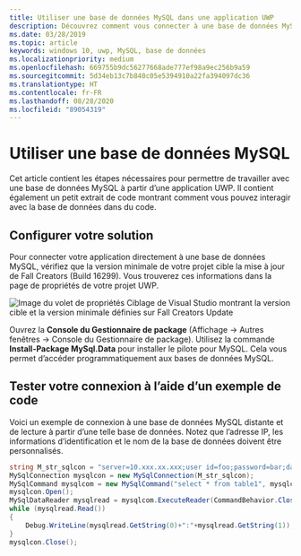 ```yaml
---
title: Utiliser une base de données MySQL dans une application UWP
description: Découvrez comment vous connecter à une base de données MySQL à partir de votre application UWP, et comment tester votre connexion à l’aide d’un exemple de code.
ms.date: 03/28/2019
ms.topic: article
keywords: windows 10, uwp, MySQL, base de données
ms.localizationpriority: medium
ms.openlocfilehash: 669755b9dc56277668ade777ef98a9ec256b9a59
ms.sourcegitcommit: 5d34eb13c7b840c05e5394910a22fa394097dc36
ms.translationtype: HT
ms.contentlocale: fr-FR
ms.lasthandoff: 08/28/2020
ms.locfileid: "89054319"
---
```

# <a name="use-a-mysql-database"></a>Utiliser une base de données MySQL
Cet article contient les étapes nécessaires pour permettre de travailler avec une base de données MySQL à partir d’une application UWP. Il contient également un petit extrait de code montrant comment vous pouvez interagir avec la base de données dans du code.

## <a name="set-up-your-solution"></a>Configurer votre solution

Pour connecter votre application directement à une base de données MySQL, vérifiez que la version minimale de votre projet cible la mise à jour de Fall Creators (Build 16299).  Vous trouverez ces informations dans la page de propriétés de votre projet UWP.

![Image du volet de propriétés Ciblage de Visual Studio montrant la version cible et la version minimale définies sur Fall Creators Update](images/min-version-fall-creators.png)

Ouvrez la **Console du Gestionnaire de package** (Affichage -> Autres fenêtres -> Console du Gestionnaire de package). Utilisez la commande **Install-Package MySql.Data** pour installer le pilote pour MySQL. Cela vous permet d’accéder programmatiquement aux bases de données MySQL.

## <a name="test-your-connection-using-sample-code"></a>Tester votre connexion à l’aide d’un exemple de code
Voici un exemple de connexion à une base de données MySQL distante et de lecture à partir d’une telle base de données. Notez que l’adresse IP, les informations d’identification et le nom de la base de données doivent être personnalisés.

```csharp
string M_str_sqlcon = "server=10.xxx.xx.xxx;user id=foo;password=bar;database=baz";
MySqlConnection mysqlcon = new MySqlConnection(M_str_sqlcon);
MySqlCommand mysqlcom = new MySqlCommand("select * from table1", mysqlcon);
mysqlcon.Open();
MySqlDataReader mysqlread = mysqlcom.ExecuteReader(CommandBehavior.CloseConnection);
while (mysqlread.Read())
{
    Debug.WriteLine(mysqlread.GetString(0)+":"+mysqlread.GetString(1));
}
mysqlcon.Close();
```
